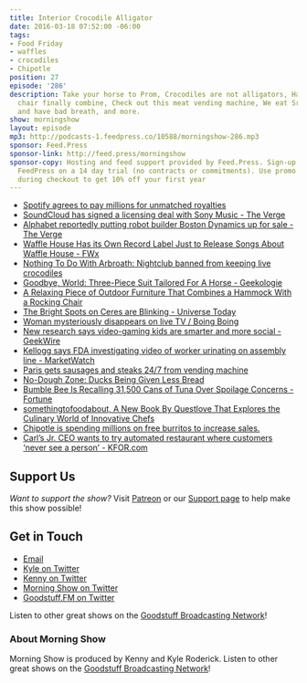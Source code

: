 ```yaml
---
title: Interior Crocodile Alligator
date: 2016-03-18 07:52:00 -06:00
tags:
- Food Friday
- waffles
- crocodiles
- Chipotle
position: 27
episode: '286'
description: Take your horse to Prom, Crocodiles are not alligators, Hammock and rocking
  chair finally combine, Check out this meat vending machine, We eat Sriracha Peas
  and have bad breath, and more.
show: morningshow
layout: episode
mp3: http://podcasts-1.feedpress.co/10588/morningshow-286.mp3
sponsor: Feed.Press
sponsor-link: http://feed.press/morningshow
sponsor-copy: Hosting and feed support provided by Feed.Press. Sign-up today and try
  FeedPress on a 14 day trial (no contracts or commitments). Use promo code `morningshow`
  during checkout to get 10% off your first year
---
```


* [Spotify agrees to pay millions for unmatched royalties](http://www.engadget.com/2016/03/17/spotify-agrees-to-pay-millions-for-unmatched-royalties/)
* [SoundCloud has signed a licensing deal with Sony Music - The Verge](http://www.theverge.com/2016/3/17/11256504/soundcloud-sony-music-licensing-deal)
* [Alphabet reportedly putting robot builder Boston Dynamics up for sale - The Verge](http://www.theverge.com/2016/3/17/11254676/alphabet-reportedly-putting-robot-builder-boston-dynamics-up-for-sale)
* [Waffle House Has its Own Record Label Just to Release Songs About Waffle House - FWx](http://www.foodandwine.com/fwx/secrets/waffle-house-has-its-own-record-label-just-release-songs-about-waffle-house?xid=soc_socialflow_twitter_fw)
* [Nothing To Do With Arbroath: Nightclub banned from keeping live crocodiles](http://arbroath.blogspot.com/2016/03/nightclub-banned-from-keeping-live.html)
* [Goodbye, World: Three-Piece Suit Tailored For A Horse - Geekologie](http://geekologie.com/2016/03/goodbye-world-three-piece-suit-tailored.php?utm_source=feedburner&utm_medium=feed&utm_campaign=Feed%3A+geekologie%2FiShm+%28Geekologie+-+Gadgets%2C+Gizmos%2C+and+Awesome%29)
* [A Relaxing Piece of Outdoor Furniture That Combines a Hammock With a Rocking Chair](http://laughingsquid.com/a-relaxing-piece-of-outdoor-furniture-that-combines-a-hammock-with-a-rocking-chair/)
* [The Bright Spots on Ceres are Blinking - Universe Today](http://www.universetoday.com/127897/bright-spots-ceres-blinking/)
* [Woman mysteriously disappears on live TV / Boing Boing](http://boingboing.net/2016/03/17/woman-mysteriously-disappears.html#more-452897)
* [New research says video-gaming kids are smarter and more social - GeekWire](http://www.geekwire.com/2016/new-research-says-video-gaming-kids-smarter-social/)
* [Kellogg says FDA investigating video of worker urinating on assembly line - MarketWatch](http://www.marketwatch.com/story/kellogg-says-fda-investigating-video-of-worker-urinating-on-assembly-line-2016-03-14?mod=googletopstories)
* [Paris gets sausages and steaks 24/7 from vending machine](http://bigstory.ap.org/c27eb32d9f95431498ec2f18ad01444f)
* [No-Dough Zone: Ducks Being Given Less Bread](http://news.sky.com/story/1659327/no-dough-zone-ducks-being-given-less-bread?dcmp=snt-sf-twitter)
* [Bumble Bee Is Recalling 31,500 Cans of Tuna Over Spoilage Concerns - Fortune](http://fortune.com/2016/03/17/bumble-bee-tuna-recall/)
* [somethingtofoodabout, A New Book By Questlove That Explores the Culinary World of Innovative Chefs](http://laughingsquid.com/somethingtofoodabout-a-new-book-by-questlove-that-explores-the-culinary-world-of-innovative-chefs/)
* [Chipotle is spending millions on free burritos to increase sales.](http://www.slate.com/blogs/business_insider/2016/03/17/chipotle_is_spending_millions_on_free_burritos_to_increase_sales.html)
* [Carl’s Jr. CEO wants to try automated restaurant where customers ‘never see a person’ - KFOR.com](http://kfor.com/2016/03/17/carls-jr-ceo-wants-to-try-automated-restaurant-where-customers-never-see-a-person/)

## Support Us
*Want to support the show?* Visit [Patreon](http://patreon.com/morningshow) or our [Support page](http://goodstuff.fm/support) to help make this show possible!

## Get in Touch
* [Email](mailto:kyle@goodstuff.fm)
* [Kyle on Twitter](http://twitter.com/dogburps)
* [Kenny on Twitter](http://twitter.com/pizzarobotics)
* [Morning Show on Twitter](http://twitter.com/morningshowam)
* [Goodstuff.FM on Twitter](http://twitter.com/goodstufffm)

Listen to other great shows on the [Goodstuff Broadcasting Network](http://goodstuff.fm/broadcasts)!

### About Morning Show
Morning Show is produced by Kenny and Kyle Roderick. Listen to other great shows on the [Goodstuff Broadcasting Network](http://goodstuff.fm/)!
